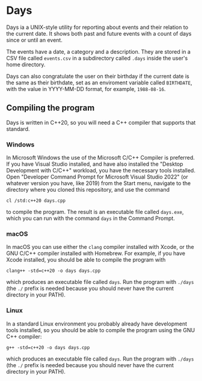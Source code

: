 # Days

Days ia a UNIX-style utility for reporting about events and their relation to the current date.
It shows both past and future events with a count of days since or until an event.

The events have a date, a category and a description. They are stored in a CSV file called `events.csv`
in a subdirectory called `.days` inside the user's home directory.

Days can also congratulate the user on their birthday if the current date is the same as their
birthdate, set as an enviroment variable called `BIRTHDATE`, with the value in YYYY-MM-DD format,
for example, `1988-08-16`.

## Compiling the program

Days is written in C++20, so you will need a C++ compiler that supports that standard.

### Windows

In Microsoft Windows the use of the Microsoft C/C++ Compiler is preferred. If you have Visual Studio
installed, and have also installed the "Desktop Development with C/C++" workload, you have the
necessary tools installed. Open "Developer Command Prompt for Microsoft Visual Studio 2022" (or whatever
version you have, like 2019) from the Start menu, navigate to the directory where you cloned this repository,
and use the command

    cl /std:c++20 days.cpp

to compile the program. The result is an executable file called `days.exe`, which you can run with
the command `days` in the Command Prompt.

### macOS

In macOS you can use either the `clang` compiler installed with Xcode, or the GNU C/C++ compiler installed
with Homebrew. For example, if you have Xcode installed, you should be able to compile the program with

    clang++ -std=c++20 -o days days.cpp

which produces an executable file called `days`. Run the program with `./days` (the `./` prefix is needed
because you should never have the current directory in your PATH).

### Linux

In a standard Linux environment you probably already have development tools installed, so you should
be able to compile the program using the GNU C++ compiler:

    g++ -std=c++20 -o days days.cpp

which produces an executable file called `days`. Run the program with `./days` (the `./` prefix is needed
because you should never have the current directory in your PATH).
